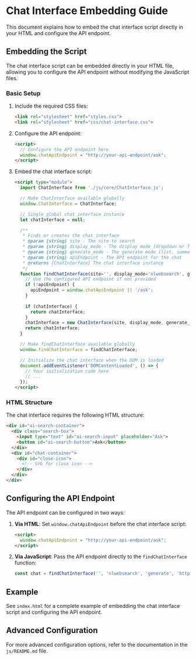 # Chat Interface Embedding Guide

This document explains how to embed the chat interface script directly in your HTML and configure the API endpoint.

## Embedding the Script

The chat interface script can be embedded directly in your HTML file, allowing you to configure the API endpoint without modifying the JavaScript files.

### Basic Setup

1. Include the required CSS files:
   ```html
   <link rel="stylesheet" href="styles.css">
   <link rel="stylesheet" href="css/chat-interface.css">
   ```

2. Configure the API endpoint:
   ```html
   <script>
     // Configure the API endpoint here
     window.chatApiEndpoint = "http://your-api-endpoint/ask";
   </script>
   ```

3. Embed the chat interface script:
   ```html
   <script type="module">
     import ChatInterface from './js/core/ChatInterface.js';

     // Make ChatInterface available globally
     window.ChatInterface = ChatInterface;

     // Single global chat interface instance
     let chatInterface = null;

     /**
      * Finds or creates the chat interface
      * @param {string} site - The site to search
      * @param {string} display_mode - The display mode (dropdown or full)
      * @param {string} generate_mode - The generate mode (list, summarize, generate)
      * @param {string} apiEndpoint - The API endpoint for the chat
      * @returns {ChatInterface} The chat interface instance
      */
     function findChatInterface(site='', display_mode='nlwebsearch', generate_mode='generate', apiEndpoint=null) {
       // Use the configured API endpoint if not provided
       if (!apiEndpoint) {
         apiEndpoint = window.chatApiEndpoint || '/ask';
       }
       
       if (chatInterface) {
         return chatInterface;
       }
       chatInterface = new ChatInterface(site, display_mode, generate_mode, apiEndpoint);
       return chatInterface;
     }

     // Make findChatInterface available globally
     window.findChatInterface = findChatInterface;

     // Initialize the chat interface when the DOM is loaded
     document.addEventListener('DOMContentLoaded', () => {
       // Your initialization code here
       // ...
     });
   </script>
   ```

### HTML Structure

The chat interface requires the following HTML structure:

```html
<div id="ai-search-container">
  <div class="search-box">
    <input type="text" id="ai-search-input" placeholder="Ask">
    <button id="ai-search-button">Ask</button>
  </div>
  <div id="chat-container">
    <div id="close-icon">
      <!-- SVG for close icon -->
    </div>
  </div>
</div>
```

## Configuring the API Endpoint

The API endpoint can be configured in two ways:

1. **Via HTML**: Set `window.chatApiEndpoint` before the chat interface script:
   ```html
   <script>
     window.chatApiEndpoint = "http://your-api-endpoint/ask";
   </script>
   ```

2. **Via JavaScript**: Pass the API endpoint directly to the `findChatInterface` function:
   ```javascript
   const chat = findChatInterface('', 'nlwebsearch', 'generate', 'http://your-api-endpoint/ask');
   ```

## Example

See `index.html` for a complete example of embedding the chat interface script and configuring the API endpoint.

## Advanced Configuration

For more advanced configuration options, refer to the documentation in the `js/README.md` file.